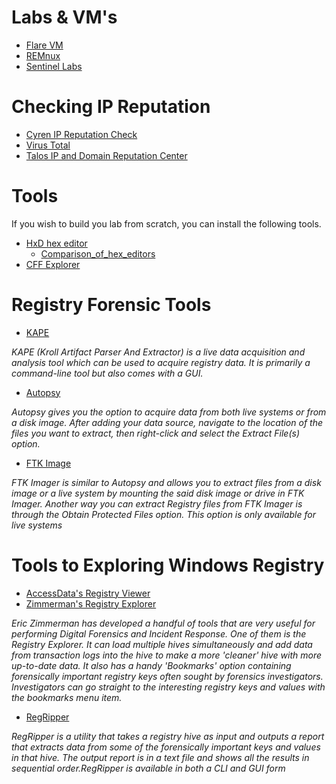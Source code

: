# Labs & VM's

- [Flare VM](https://www.fireeye.com/services/freeware/flare-vm.html)
- [REMnux](https://docs.remnux.org/install-distro/get-virtual-appliance)
- [Sentinel Labs](https://www.sentinelone.com/labs/building-a-custom-malware-analysis-lab-environment/)

# Checking IP Reputation

- [Cyren IP Reputation Check](https://www.cyren.com/security-center/cyren-ip-reputation-check-gate)
- [Virus Total](https://www.virustotal.com/gui/home/search)
- [Talos IP and Domain Reputation Center](https://talosintelligence.com/reputation_center/)

# Tools

If you wish to build you lab from scratch, you can install the following tools.

- [HxD hex editor](https://mh-nexus.de/en/hxd/)
  - [Comparison_of_hex_editors](https://en.wikipedia.org/wiki/Comparison_of_hex_editors)
- [CFF Explorer](https://ntcore.com/?page_id=388)


# Registry Forensic Tools

- [KAPE](https://www.kroll.com/en/insights/publications/cyber/kroll-artifact-parser-extractor-kape)

_KAPE (Kroll Artifact Parser And Extractor) is a live data acquisition and analysis tool which can be used to acquire registry data. It is primarily a command-line tool but also comes with a GUI._ 
- [Autopsy](https://www.autopsy.com/)

_Autopsy gives you the option to acquire data from both live systems or from a disk image. After adding your data source, navigate to the location of the files you want to extract, then right-click and select the Extract File(s) option._

- [FTK Image](https://www.exterro.com/ftk-imager)

_FTK Imager is similar to Autopsy and allows you to extract files from a disk image or a live system by mounting the said disk image or drive in FTK Imager. Another way you can extract Registry files from FTK Imager is through the Obtain Protected Files option. This option is only available for live systems_

# Tools to Exploring Windows Registry

- [AccessData's Registry Viewer](https://accessdata.com/product-download/registry-viewer-2-0-0)
- [Zimmerman's Registry Explorer](https://ericzimmerman.github.io/#!index.md)

_Eric Zimmerman has developed a handful of tools that are very useful for performing Digital Forensics and Incident Response. One of them is the Registry Explorer.  It can load multiple hives simultaneously and add data from transaction logs into the hive to make a more 'cleaner' hive with more up-to-date data. It also has a handy 'Bookmarks' option containing forensically important registry keys often sought by forensics investigators. Investigators can go straight to the interesting registry keys and values with the bookmarks menu item._ 

- [RegRipper](https://github.com/keydet89/RegRipper3.0)

_RegRipper is a utility that takes a registry hive as input and outputs a report that extracts data from some of the forensically important keys and values in that hive. The output report is in a text file and shows all the results in sequential order.RegRipper is available in both a CLI and GUI form_

